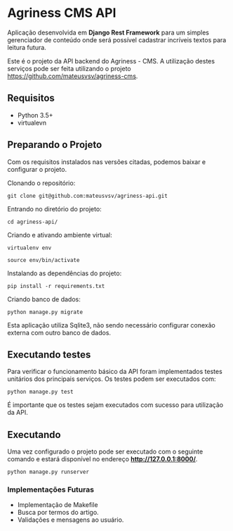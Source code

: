 # Agriness CMS API

Aplicação desenvolvida em **Django Rest Framework** para um simples gerenciador de conteúdo onde será possível cadastrar 
incríveis textos para leitura futura.

Este é o projeto da API backend do Agriness - CMS. A utilização destes serviços pode ser feita utilizando o projeto 
https://github.com/mateusvsv/agriness-cms.

## Requisitos

- Python 3.5+
- virtualevn

## Preparando o Projeto

Com os requisitos instalados nas versões citadas, podemos baixar e configurar o projeto.

Clonando o repositório:
```
git clone git@github.com:mateusvsv/agriness-api.git
```
Entrando no diretório do projeto:
```
cd agriness-api/
```
Criando e ativando ambiente virtual:
```
virtualenv env

source env/bin/activate
```

Instalando as dependências do projeto:
```
pip install -r requirements.txt
```

Criando banco de dados:
```
python manage.py migrate
```
Esta aplicação utiliza Sqlite3, não sendo necessário configurar conexão externa com outro banco de dados.

## Executando testes

Para verificar o funcionamento básico da API foram implementados testes unitários dos principais serviços.
Os testes podem ser executados com:
```
python manage.py test
```
É importante que os testes sejam executados com sucesso para utilização da API.


## Executando

Uma vez configurado o projeto pode ser executado com o seguinte comando e estará disponível no endereço **http://127.0.0.1:8000/**.
```
python manage.py runserver
```

### Implementações Futuras

- Implementação de Makefile
- Busca por termos do artigo.
- Validações e mensagens ao usuário.